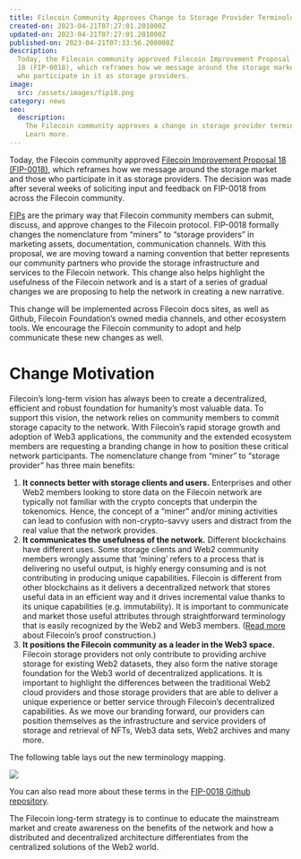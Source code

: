 ```yaml
---
title: Filecoin Community Approves Change to Storage Provider Terminology
created-on: 2023-04-21T07:27:01.201000Z
updated-on: 2023-04-21T07:27:01.201000Z
published-on: 2023-04-21T07:33:56.200000Z
description:
  Today, the Filecoin community approved Filecoin Improvement Proposal
  18 (FIP-0018), which reframes how we message around the storage market and those
  who participate in it as storage providers.
image:
  src: /assets/images/fip18.png
category: news
seo:
  description:
    The Filecoin community approves a change in storage provider terminology.
    Learn more.
---
```


Today, the Filecoin community approved [Filecoin Improvement Proposal 18 (FIP-0018)](https://github.com/filecoin-project/FIPs/blob/master/FIPS/fip-0018.md), which reframes how we message around the storage market and those who participate in it as storage providers. The decision was made after several weeks of soliciting input and feedback on FIP-0018 from across the Filecoin community.

[FIPs](https://github.com/filecoin-project/FIPs/blob/master/FIPS/fip-0001.md) are the primary way that Filecoin community members can submit, discuss, and approve changes to the Filecoin protocol. FIP-0018 formally changes the nomenclature from “miners” to “storage providers” in marketing assets, documentation, communication channels. With this proposal, we are moving toward a naming convention that better represents our community partners who provide the storage infrastructure and services to the Filecoin network. This change also helps highlight the usefulness of the Filecoin network and is a start of a series of gradual changes we are proposing to help the network in creating a new narrative.

This change will be implemented across Filecoin docs sites, as well as Github, Filecoin Foundation’s owned media channels, and other ecosystem tools. We encourage the Filecoin community to adopt and help communicate these new changes as well.

# Change Motivation

Filecoin’s long-term vision has always been to create a decentralized, efficient and robust foundation for humanity’s most valuable data. To support this vision, the network relies on community members to commit storage capacity to the network. With Filecoin’s rapid storage growth and adoption of Web3 applications, the community and the extended ecosystem members are requesting a branding change in how to position these critical network participants. The nomenclature change from “miner” to “storage provider” has three main benefits:

1.  **It connects better with storage clients and users.** Enterprises and other Web2 members looking to store data on the Filecoin network are typically not familiar with the crypto concepts that underpin the tokenomics. Hence, the concept of a “miner” and/or mining activities can lead to confusion with non-crypto-savvy users and distract from the real value that the network provides.
2.  **It communicates the usefulness of the network.** Different blockchains have different uses. Some storage clients and Web2 community members wrongly assume that ‘mining’ refers to a process that is delivering no useful output, is highly energy consuming and is not contributing in producing unique capabilities. Filecoin is different from other blockchains as it delivers a decentralized network that stores useful data in an efficient way and it drives incremental value thanks to its unique capabilities (e.g. immutability). It is important to communicate and market those useful attributes through straightforward terminology that is easily recognized by the Web2 and Web3 members. ([Read more](https://filecoin.io/blog/posts/what-sets-us-apart-filecoin-s-proof-system/) about Filecoin’s proof construction.)
3.  **It positions the Filecoin community as a leader in the Web3 space.** Filecoin storage providers not only contribute to providing archive storage for existing Web2 datasets, they also form the native storage foundation for the Web3 world of decentralized applications. It is important to highlight the differences between the traditional Web2 cloud providers and those storage providers that are able to deliver a unique experience or better service through Filecoin’s decentralized capabilities. As we move our branding forward, our providers can position themselves as the infrastructure and service providers of storage and retrieval of NFTs, Web3 data sets, Web2 archives and many more.

The following table lays out the new terminology mapping.

![](/assets/images/643e68b74c24b9bbcc6ff4ef_1-qp5u_ymqnh7e1mxutnsmka.png)

You can also read more about these terms in the [FIP-0018 Github repository](https://github.com/filecoin-project/FIPs/blob/master/FIPS/fip-0018.md#the-new-terminology-mapping).

The Filecoin long-term strategy is to continue to educate the mainstream market and create awareness on the benefits of the network and how a distributed and decentralized architecture differentiates from the centralized solutions of the Web2 world.
